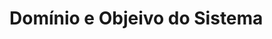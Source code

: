 # Domínio e Objeivo do Sistema

<!-- A primeira etapa do trabalho envolve uma análise para conhecer o domínio do problema, os usuários, quais 
seus objetivos com relação a interação com o sistema e como eles utilizam atualmente os recursos 
existentes para atingir esses objetivos. Vocês devem identificar o que os usuários querem fazer, por que 
razão, quais seus valores, suas preferências, seus conhecimentos, suas dificuldades, suas expectativas 
quanto à tecnologia e, consequentemente, qual o papel de vocês, designers, para ajudá-los. Para isto, 
identifiquem os usuários-alvo do domínio do problema. -->
